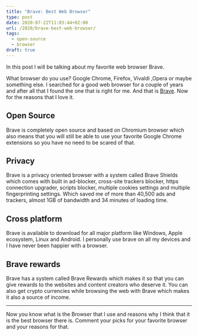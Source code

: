```yaml
---
title: "Brave: Best Web Browser"
type: post
date: 2020-07-22T11:03:44+02:00
url: /2020/brave-best-web-browser/
tags:
  - open-source
  - browser
draft: true
---
```


In this post I will be talking about my favorite web browser Brave.

<!--more-->

What browser do you use? Google Chrome, Firefox, Vivaldi ,Opera or maybe something else. I searched for a good web browser for a couple of years and after all that I found the one that is right for me. And that is [Brave](https://brave.com/). Now for the reasons that I love it.

## Open Source

Brave is completely open source and based on Chromium browser which also means that you will still be able to use your favorite Google Chrome extensions so you have no need to be scared of that.

## Privacy

Brave is a privacy oriented browser with a system called Brave Shields which comes with built in ad-blocker, cross-site trackers blocker, https connection upgrader, scripts blocker, multiple cookies settings and multiple fingerprinting settings. Which saved me of more than 40,500 ads and trackers, almost 1GB of bandwidth and 34 minutes of loading time.

## Cross platform

Brave is available to download for all major platform like Windows, Apple ecosystem, Linux and Android. I personally use brave on all my devices and I have never been happier with a browser.

## Brave rewards

Brave has a system called Brave Rewards which makes it so that you can give rewards to the websites and content creators who deserve it. You can also get crypto currencies while browsing the web with Brave which makes it also a source of income.

---

Now you know what is the Browser that I use and reasons why I think that it is the best browser there is. Comment your picks for your favorite browser and your reasons for that.
